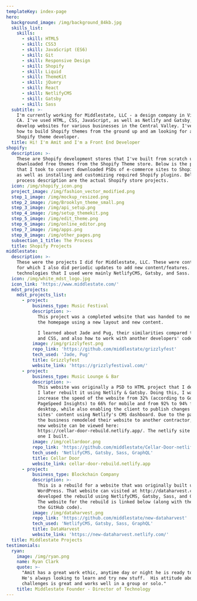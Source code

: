 ```yaml
---
templateKey: index-page
hero:
  background_image: /img/background_84kb.jpg
  skills_list:
    skills:
      - skill: HTML5
      - skill: CSS3
      - skill: JavaScript (ES6)
      - skill: Git
      - skill: Responsive Design
      - skill: Shopify
      - skill: Liquid
      - skill: ThemeKit
      - skill: jQuery
      - skill: React
      - skill: NetlifyCMS
      - skill: Gatsby
      - skill: Sass
  subtitle: >-
    I'm currently working for Middlestate, LLC - a design company in Visalia,
    CA. I've used HTML, CSS, JavaScript, as well as Netlify and Gatsby, to
    develop websites for various businesses in the Central Valley. I've learned
    how to build Shopify themes from the ground up and am looking for a job as a
    Shopify theme developer.
  title: Hi! I'm Amit and I'm a Front End Developer
shopify:
  description: >-
    These are Shopify development stores that I've built from scratch using
    downloaded free themes from the Shopify Theme store. Below is the process
    that I took to convert downloaded PSDs of e-commerce sites to Shopify sites,
    as well as installing and customizing required Shopify plugins. Below the
    process description are the actual Shopify store projects.
  icon: /img/shopify_icon.png
  project_image: /img/fashion_vector_modified.png
  step_1_image: /img/mockup_resized.png
  step_2_image: /img/Brooklyn_theme_small.png
  step_3_image: /img/api_setup.png
  step_4_image: /img/setup_themekit.png
  step_5_image: /img/edit_theme.png
  step_6_image: /img/online_editor.png
  step_7_image: /img/apps.png
  step_8_image: /img/other_pages.png
  subsection_1_title: The Process
  title: Shopify Projects
middlestate:
  description: >-
    These were the projects I did for Middlestate, LLC. These were contract jobs
    for which I also did periodic updates to add new content/features. The
    technologies that I used were mainly NetlifyCMS, Gatsby, and Sass. 
  icon: /img/white_mdst_logo.jpg
  icon_link: 'https://www.middlestate.com/'
  mdst_projects:
    mdst_projects_list:
      - project:
          business_type: Music Festival
          description: >-
            This project was a completed website that was handed to me to revamp
            the homepage using a new layout and new content.

            I learned about Jade and Pug, their similarities compared to HTML
            and CSS, and also how to work with another developers' code.
          image: /img/grizzlyfest.png
          repo_link: 'https://github.com/middlestate/grizzlyfest'
          tech_used: 'Jade, Pug'
          title: Grizzlyfest
          website_link: 'https://grizzlyfestival.com/'
      - project:
          business_type: Music Lounge & Bar
          description: >-
            This website was originally a PSD to HTML project that I developed.
            I later rebuilt it using Netlify & Gatsby. Doing this, I was able to
            increase the speed of the website from 32% (according to Google
            PageSpeed Insights) to 66% for mobile and from 92% to 94% for
            desktop, while also enabling the client to publish changes to the
            sites' content using Netlify's CMS dashboard. Due to the pandemic,
            the business remodeled their website to another contractor, so the
            new website can be viewed here:
            https://cellar-door-rebuild.netlify.app/. The netlify site is the
            one I built.
          image: /img/cellardoor.png
          repo_link: 'https://github.com/middlestate/Cellar-Door-netlify-gatsby'
          tech_used: 'NetlifyCMS, Gatsby, Sass, GraphQL'
          title: Cellar Door
          website_link: cellar-door-rebuild.netlify.app
      - project:
          business_type: Blockchain Company
          description: >-
            This is a rebuild for a website that was originally built using
            WordPress. That website can visited at http://dataharvest.co/.  I
            developed the rebuild using NetlifyCMS, Gatsby, Sass, and GraphQL.
            The website for the rebuild is linked below (along with the link to
            the GitHub code).
          image: /img/dataharvest.png
          repo_link: 'https://github.com/middlestate/new-dataharvest'
          tech_used: 'NetlifyCMS, Gatsby, Sass, GraphQL'
          title: DataHarvest
          website_link: 'https://new-dataharvest.netlify.com/'
  title: Middlestate Projects
testimonials:
  ryan:
    image: /img/ryan.png
    name: Ryan Clark
    quote: >-
      "Amit has a great work ethic, anytime day or night he is ready to help.
      He's always looking to learn and try new stuff.  His attitude about new
      challenges is great and works well in a group or solo." 
    title: Middlestate Founder - Director of Technology
---
```


